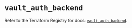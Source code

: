# `vault_auth_backend`

Refer to the Terraform Registry for docs: [`vault_auth_backend`](https://registry.terraform.io/providers/hashicorp/vault/4.7.0/docs/resources/auth_backend).
